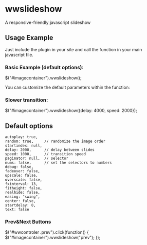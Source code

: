 wwslideshow
===========

A responsive-friendly javascript slideshow


Usage Example
-----------
Just include the plugin in your site and call the function in your main javascript file.

### Basic Example (default options):

  $("#imagecontainer").wwslideshow();

You can customize the default parameters within the function:

### Slower transition:

  $("#imagecontainer").wwslideshow({delay: 4000, speed: 2000});


Default options
-----------

```
autoplay: true,
random: true,     // randomize the image order
startindex: null,
delay: 2000,      // delay between slides
speed: 1000,      // transition speed
paginator: null,  // selector
nums: false,      // set the selectors to numbers
debug: false,
fadeover: false,
upscale: false,
overscale: false,
fxinterval: 13,
fitheight: false,
realhide: false,
easing: "swing",
center: false,
startdelay: 0,
text: false
```

### Prev&Next Buttons

  $("#wwcontroler .prev").click(function() {
    $("#imagecontainer").wwslideshow("prev");
  });